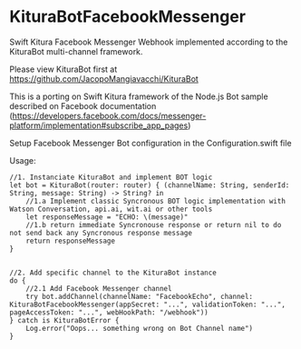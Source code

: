 # KituraBotFacebookMessenger
Swift Kitura Facebook Messenger Webhook implemented according to the KituraBot multi-channel framework.

Please view KituraBot first at  https://github.com/JacopoMangiavacchi/KituraBot


This is a porting on Swift Kitura framework of the Node.js Bot sample described on  Facebook documentation (https://developers.facebook.com/docs/messenger-platform/implementation#subscribe_app_pages)

Setup Facebook Messenger Bot configuration in the Configuration.swift file

Usage:

    //1. Instanciate KituraBot and implement BOT logic
    let bot = KituraBot(router: router) { (channelName: String, senderId: String, message: String) -> String? in
        //1.a Implement classic Syncronous BOT logic implementation with Watson Conversation, api.ai, wit.ai or other tools
        let responseMessage = "ECHO: \(message)"
        //1.b return immediate Syncronouse response or return nil to do not send back any Syncronous response message
        return responseMessage
    }

        
    //2. Add specific channel to the KituraBot instance
    do {
        //2.1 Add Facebook Messenger channel
        try bot.addChannel(channelName: "FacebookEcho", channel: KituraBotFacebookMessenger(appSecret: "...", validationToken: "...", pageAccessToken: "...", webHookPath: "/webhook"))
    } catch is KituraBotError {
        Log.error("Oops... something wrong on Bot Channel name")
    }



